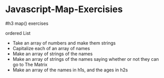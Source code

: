 # Javascript-Map-Exercisies
#h3 map() exercises

ordered List
- Take an array of numbers and make them strings
- Capitalize each of an array of names
- Make an array of strings of the names
- Make an array of strings of the names saying whether or not they can go to The Matrix
- Make an array of the names in h1s, and the ages in h2s

